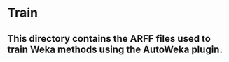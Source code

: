 # Train
<h2>This directory contains the ARFF files used to train Weka methods using the AutoWeka plugin.</h2>

